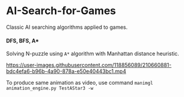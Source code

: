 # AI-Search-for-Games
Classic AI searching algorithms applied to games. 

#### DFS, BFS, A* 

Solving N-puzzle using `A*` algorithm with
Manhattan distance heuristic.

https://user-images.githubusercontent.com/118856089/210660881-bdc4efa6-b96b-4a90-878a-e50e40443bc1.mp4

To produce same animation as video, use command `manimgl animation_engine.py TestAStar3 -w `

